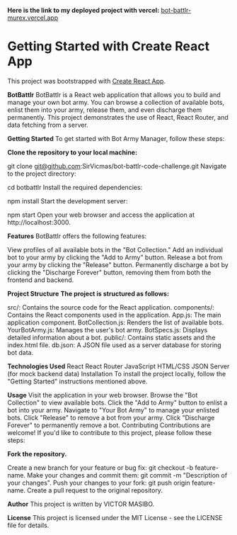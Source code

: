 **Here is the link to my deployed project with vercel:**
[bot-battlr-murex.vercel.app](https://bot-battlr-murex.vercel.app/)

# Getting Started with Create React App

This project was bootstrapped with [Create React App](https://github.com/facebook/create-react-app).

**BotBattlr**
BotBattlr is a React web application that allows you to build and manage your own bot army. You can browse a collection of available bots, enlist them into your army, release them, and even discharge them permanently. This project demonstrates the use of React, React Router, and data fetching from a server.

**Getting Started**
To get started with Bot Army Manager, follow these steps:

**Clone the repository to your local machine:**



git clone git@github.com:SirVicmas/bot-battlr-code-challenge.git
Navigate to the project directory:

cd botbattlr
Install the required dependencies:

npm install
Start the development server:

npm start
Open your web browser and access the application at http://localhost:3000.

**Features**
BotBattlr offers the following features:

View profiles of all available bots in the "Bot Collection."
Add an individual bot to your army by clicking the "Add to Army" button.
Release a bot from your army by clicking the "Release" button.
Permanently discharge a bot by clicking the "Discharge Forever" button, removing them from both the frontend and backend.

**Project Structure**
**The project is structured as follows:**

src/: Contains the source code for the React application.
components/: Contains the React components used in the application.
App.js: The main application component.
BotCollection.js: Renders the list of available bots.
YourBotArmy.js: Manages the user's bot army.
BotSpecs.js: Displays detailed information about a bot.
public/: Contains static assets and the index.html file.
db.json: A JSON file used as a server database for storing bot data.

**Technologies Used**
React
React Router
JavaScript
HTML/CSS
JSON Server (for mock backend data)
Installation
To install the project locally, follow the "Getting Started" instructions mentioned above.

**Usage**
Visit the application in your web browser.
Browse the "Bot Collection" to view available bots.
Click the "Add to Army" button to enlist a bot into your army.
Navigate to "Your Bot Army" to manage your enlisted bots.
Click "Release" to remove a bot from your army.
Click "Discharge Forever" to permanently remove a bot.
Contributing
Contributions are welcome! If you'd like to contribute to this project, please follow these steps:

**Fork the repository.**

Create a new branch for your feature or bug fix: git checkout -b feature-name.
Make your changes and commit them: git commit -m "Description of your changes".
Push your changes to your fork: git push origin feature-name.
Create a pull request to the original repository.

**Author**
This project is written by VICTOR MASIBO.

**License**
This project is licensed under the MIT License - see the LICENSE file for details.



